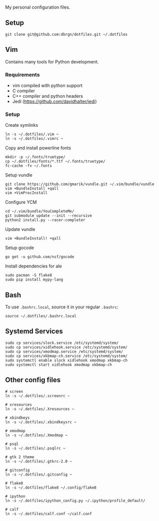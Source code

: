 My personal configuration files.


## Setup

    git clone git@github.com:dbrgn/dotfiles.git ~/.dotfiles


## Vim

Contains many tools for Python development.

### Requirements

 * vim compiled with python support
 * C compiler
 * C++ compiler and python headers
 * Jedi (https://github.com/davidhalter/jedi)

### Setup

Create symlinks

    ln -s ~/.dotfiles/.vim ~
    ln -s ~/.dotfiles/.vimrc ~

Copy and install powerline fonts

    mkdir -p ~/.fonts/truetype/
    cp ~/.dotfiles/fonts/*.ttf ~/.fonts/truetype/
    fc-cache -fv ~/.fonts

Setup vundle

    git clone https://github.com/gmarik/vundle.git ~/.vim/bundle/vundle
    vim +BundleInstall +qall
    vim +VimProcInstall

Configure YCM

    cd ~/.vim/bundle/YouCompleteMe/
    git submodule update --init --recursive
    python2 install.py --racer-completer

Update vundle

    vim +BundleInstall! +qall

Setup gocode

    go get -u github.com/nsf/gocode

Install dependencies for ale

    sudo pacman -S flake8
    sudo pip install mypy-lang


## Bash

To use `.bashrc.local`, source it in your regular `.bashrc`:

    source ~/.dotfiles/.bashrc.local


## Systemd Services

    sudo cp services/slock.service /etc/systemd/system/
    sudo cp services/xidlehook.service /etc/systemd/system/
    sudo cp services/xmodmap.service /etc/systemd/system/
    sudo cp services/xkbmap-ch.service /etc/systemd/system/
    sudo systemctl enable slock xidlehook xmodmap xkbmap-ch
    sudo systemctl start xidlehook xmodmap xkbmap-ch

## Other config files

    # screen
    ln -s ~/.dotfiles/.screenrc ~

    # xresources
    ln -s ~/.dotfiles/.Xresources ~

    # xbindkeys
    ln -s ~/.dotfiles/.xbindkeysrc ~

    # xmodmap
    ln -s ~/.dotfiles/.Xmodmap ~

    # psql
    ln -s ~/.dotfiles/.psqlrc ~

    # gtk 2 theme
    ln -s ~/.dotfiles/.gtkrc-2.0 ~

    # gitconfig
    ln -s ~/.dotfiles/.gitconfig ~

    # flake8
    ln -s ~/.dotfiles/flake8 ~/.config/flake8

    # ipython
    ln -s ~/.dotfiles/ipython_config.py ~/.ipython/profile_default/

    # calf
    ln -s ~/.dotfiles/calf.conf ~/calf.conf
